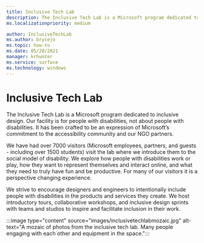 ```yaml
---
title: Inclusive Tech Lab
description: The Inclusive Tech Lab is a Microsoft program dedicated to inclusive design.
ms.localizationpriority: medium

author: InclusiveTechLab
ms.author: brycejo 
ms.topic: how-to
ms.date: 05/20/2021
manager: krhunter
ms.service: surface
ms.technology: windows
---
```


# Inclusive Tech Lab

The Inclusive Tech Lab is a Microsoft program dedicated to inclusive design. Our facility is for people with disabilities, not about people with disabilities. It has been crafted to be an expression of Microsoft’s commitment to the accessibility community and our NGO partners.

We have had over 7000 visitors (Microsoft employees, partners, and guests - including over 1500 students) visit the lab where we introduce them to the social model of disability. We explore how people with disabilities work or play, how they want to represent themselves and interact online, and what they need to truly have fun and be productive. For many of our visitors it is a perspective changing experience.

We strive to encourage designers and engineers to intentionally include people with disabilities in the products and services they create. We host introductory tours, collaborative workshops, and inclusive design sprints with teams and studios to inspire and facilitate inclusion in their work.

:::image type="content" source="images/inclusivetechlabmozaic.jpg" alt-text="A mozaic of photos from the inclusive tech lab. Many people engaging with each other and equipment in the space.":::